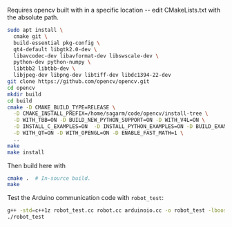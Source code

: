 Requires opencv built with in a specific location -- edit CMakeLists.txt with
the absolute path.

```bash
sudo apt install \
  cmake git \
  build-essential pkg-config \
  qt4-default libgtk2.0-dev \
  libavcodec-dev libavformat-dev libswscale-dev \
  python-dev python-numpy \
  libtbb2 libtbb-dev \
  libjpeg-dev libpng-dev libtiff-dev libdc1394-22-dev
git clone https://github.com/opencv/opencv.git
cd opencv
mkdir build
cd build
cmake -D CMAKE_BUILD_TYPE=RELEASE \
  -D CMAKE_INSTALL_PREFIX=/home/sagarm/code/opencv/install-tree \
  -D WITH_TBB=ON -D BUILD_NEW_PYTHON_SUPPORT=ON -D WITH_V4L=ON \
  -D INSTALL_C_EXAMPLES=ON  -D INSTALL_PYTHON_EXAMPLES=ON -D BUILD_EXAMPLES=ON \
  -D WITH_QT=ON -D WITH_OPENGL=ON -D ENABLE_FAST_MATH=1 \
  ..
make
make install
```

Then build here with
```bash
cmake .  # In-source build.
make
```

Test the Arduino communication code with `robot_test`:
```bash
g++ -std=c++1z robot_test.cc robot.cc arduinoio.cc -o robot_test -lboost_system
./robot_test
```

